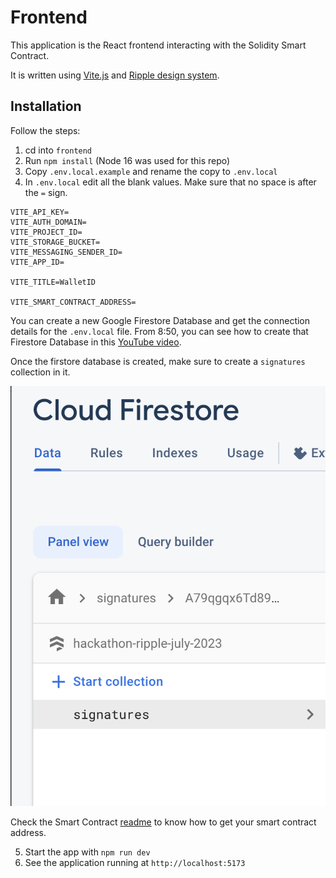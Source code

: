 # Frontend

This application is the React frontend interacting with the Solidity Smart Contract.

It is written using [Vite.js](https://vitejs.dev/) and [Ripple design system](https://ripple.github.io/ui-toolkit/?path=/docs/about--docs).

## Installation

Follow the steps:

1. cd into `frontend`
2. Run `npm install` (Node 16 was used for this repo)
3. Copy `.env.local.example` and rename the copy to `.env.local`
4. In `.env.local` edit all the blank values. Make sure that no space is after the `=` sign.

```
VITE_API_KEY=
VITE_AUTH_DOMAIN=
VITE_PROJECT_ID=
VITE_STORAGE_BUCKET=
VITE_MESSAGING_SENDER_ID=
VITE_APP_ID=

VITE_TITLE=WalletID

VITE_SMART_CONTRACT_ADDRESS=
```

You can create a new Google Firestore Database and get the connection details for the `.env.local` file.
From 8:50, you can see how to create that Firestore Database in this [YouTube video](https://www.youtube.com/watch?v=jCY6DH8F4oc&t=530s).

Once the firstore database is created, make sure to create a `signatures` collection in it.

![signatures](./assets//signatures-collection.png)

Check the Smart Contract [readme](../smart-contracts/README.md) to know how to get your smart contract address.

5. Start the app with `npm run dev`
6. See the application running at `http://localhost:5173`
